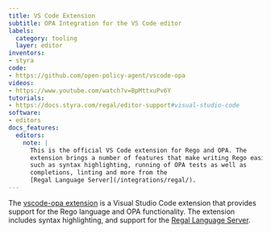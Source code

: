 ```yaml
---
title: VS Code Extension
subtitle: OPA Integration for the VS Code editor
labels:
  category: tooling
  layer: editor
inventors:
- styra
code:
- https://github.com/open-policy-agent/vscode-opa
videos:
- https://www.youtube.com/watch?v=BpMttxuPv6Y
tutorials:
- https://docs.styra.com/regal/editor-support#visual-studio-code
software:
- editors
docs_features:
  editors:
    note: |
      This is the official VS Code extension for Rego and OPA. The
      extension brings a number of features that make writing Rego easier
      such as syntax highlighting, running of OPA tests as well as
      completions, linting and more from the
      [Regal Language Server](/integrations/regal/).
---
```


The [vscode-opa extension](https://marketplace.visualstudio.com/items?itemName=tsandall.opa) is a Visual Studio Code extension that provides support for the Rego language and OPA functionality. The extension includes syntax highlighting,
and support for the [Regal Language Server](/integrations/regal/).
